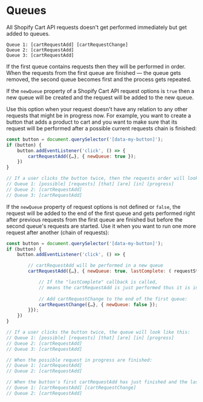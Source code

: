 # Queues

All Shopify Cart API requests doesn't get performed immediately but get added to queues.

```
Queue 1: [cartRequestAdd] [cartRequestChange]
Queue 2: [cartRequestAdd]
Queue 3: [cartRequestAdd]
```

If the first queue contains requests then they will be performed in order. When the requests from the first queue are finished — the queue gets removed, the second queue becomes first and the process gets repeated.

If the `newQueue` property of a Shopify Cart API request options is `true` then a new queue will be created and the request will be added to the new queue. 

Use this option when your request doesn't have any relation to any other requests that might be in progress now. For example, you want to create a button that adds a product to cart and you want to make sure that its request will be performed after a possible current requests chain is finished:

```javascript
const button = document.querySelector('[data-my-button]');
if (button) {
	button.addEventListener('click', () => {
		cartRequestAdd({…}, { newQueue: true });
	})
}

// If a user clicks the button twice, then the requests order will look like this:
// Queue 1: [possible] [requests] [that] [are] [in] [progress]
// Queue 2: [cartRequestAdd]
// Queue 3: [cartRequestAdd]
```

If the `newQueue` property of request options is not defined or `false`, the request will be added to the end of the first queue and gets performed right after previous requests from the first queue are finished but before the second queue's requests are started. Use it when you want to run one more request after another (chain of requests):

```javascript
const button = document.querySelector('[data-my-button]');
if (button) {
	button.addEventListener('click', () => {

		// cartRequestAdd will be performed in a new queue
		cartRequestAdd({…}, { newQueue: true, lastComplete: ( requestState ) => {

			// If the "lastComplete" callback is called,
			// means the cartRequestAdd is just performed thus it is in the first queue.
			
			// Add cartRequestChange to the end of the first queue:
			cartRequestChange({…}, { newQueue: false });
		}});
	})
}

// If a user clicks the button twice, the queue will look like this:
// Queue 1: [possible] [requests] [that] [are] [in] [progress]
// Queue 2: [cartRequestAdd]
// Queue 3: [cartRequestAdd]

// When the possible request in progress are finished:
// Queue 1: [cartRequestAdd]
// Queue 2: [cartRequestAdd]

// When the button's first cartRequestAdd has just finished and the lastComplete callback is called, the cartRequestChange will be added to the first queue:
// Queue 1: [cartRequestAdd] [cartRequestChange]
// Queue 2: [cartRequestAdd]
```